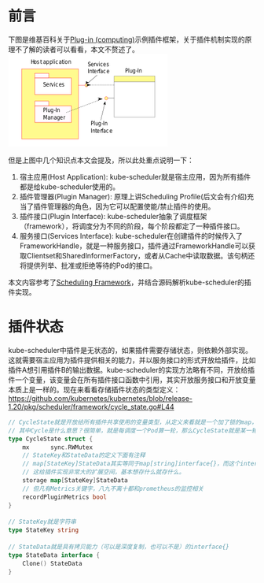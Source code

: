 <!--
 * @Author: jinde.zgm
 * @Date: 2021-03-09 21:47:58
 * @Description: 
-->

# 前言

下图是维基百科关于[Plug-in (computing)](https://en.wikipedia.org/wiki/Plug-in_%28computing%29)示例插件框架，关于插件机制实现的原理不了解的读者可以看看，本文不赘述了。
![插件示例图](./Plug-In.png)

但是上图中几个知识点本文会提及，所以此处重点说明一下：

1. 宿主应用(Host Application): kube-scheduler就是宿主应用，因为所有插件都是给kube-scheduler使用的。
2. 插件管理器(Plugin Manager): 原理上讲Scheduling Profile(后文会有介绍)充当了插件管理器的角色，因为它可以配置使能/禁止插件的使用。
3. 插件接口(Plugin Interface): kube-scheduler抽象了调度框架（framework），将调度分为不同的阶段，每个阶段都定了一种插件接口。
4. 服务接口(Services Interface): kube-scheduler在创建插件的时候传入了FrameworkHandle，就是一种服务接口，插件通过FrameworkHandle可以获取Clientset和SharedInformerFactory，或者从Cache中读取数据。该句柄还将提供列举、批准或拒绝等待的Pod的接口。

本文内容参考了[Scheduling Framework](https://github.com/kubernetes/enhancements/blob/master/keps/sig-scheduling/624-scheduling-framework/README.md)，并结合源码解析kube-scheduler的插件实现。

# 插件状态

kube-scheduler中插件是无状态的，如果插件需要存储状态，则依赖外部实现。这就需要宿主应用为插件提供相关的能力，并以服务接口的形式开放给插件，比如插件A想引用插件B的输出数据。kube-scheduler的实现方法略有不同，开放给插件一个变量，该变量会在所有插件接口函数中引用，其实开放服务接口和开放变量本质上是一样的。现在来看看存储插件状态的类型定义：<https://github.com/kubernetes/kubernetes/blob/release-1.20/pkg/scheduler/framework/cycle_state.go#L44>

```go
// CycleState就是开放给所有插件共享使用的变量类型，从定义来看就是一个加了锁的map，可以理解为所有插件共享一个KV存储。
// 其中Cycle是什么意思？很简单，就是每调度一个Pod算一轮，那么CycleState就是某一轮的状态。
type CycleState struct {
    mx      sync.RWMutex
    // StateKey和StateData的定义下面有注释
    // map[StateKey]StateData其实等同于map[string]interface{}，而这个interface{}具有克隆能力。
    // 这给插件实现非常大的扩展空间，基本想存什么就存什么。
    storage map[StateKey]StateData
    // 但凡有Metrics关键字，八九不离十都和prometheus的监控相关
    recordPluginMetrics bool
}

// StateKey就是字符串
type StateKey string

// StateData就是具有拷贝能力（可以是深度复制，也可以不是）的interface{}
type StateData interface {
    Clone() StateData
}
```
